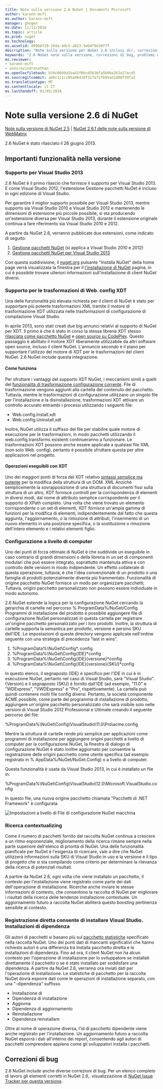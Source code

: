 ```yaml
---
title: Note sulla versione 2.6 NuGet | Documenti Microsoft
author: karann-msft
ms.author: karann-msft
manager: ghogen
ms.date: 11/11/2016
ms.topic: article
ms.prod: nuget
ms.technology: 
ms.assetid: d99bbf29-2b9a-4dc5-a823-5eb4f9e30f7f
description: "Note sulla versione per NuGet 2.6 inclusi dcr, correzioni di bug, le funzionalità aggiunte e problemi noti."
keywords: "2.6 NuGet note sulla versione, correzioni di bug, problemi noti, aggiunta di funzionalità, eseguire"
ms.reviewer:
- karann-msft
- unniravindranathan
ms.openlocfilehash: b34c0049a5ba42f6bcd5b36fa5b0ba261e27ecd5
ms.sourcegitcommit: a40c1c1cc05a46410f317a72f695ad1d80f39fa2
ms.translationtype: MT
ms.contentlocale: it-IT
ms.lasthandoff: 01/05/2018
---
```

# <a name="nuget-26-release-notes"></a>Note sulla versione 2.6 di NuGet

[Note sulla versione di NuGet 2.5](../release-notes/nuget-2.5.md) | [NuGet 2.6.1 delle note sulla versione di WebMatrix](../release-notes/nuget-2.6.1-for-webmatrix.md)

2.6 NuGet è stato rilasciato il 26 giugno 2013.

## <a name="notable-features-in-the-release"></a>Importanti funzionalità nella versione

### <a name="support-for-visual-studio-2013"></a>Supporto per Visual Studio 2013

2.6 NuGet è il primo rilascio che fornisce il supporto per Visual Studio 2013. E come Visual Studio 2012, l'estensione Gestione pacchetti NuGet è incluso in ogni edizione di Visual Studio.

Per garantire il miglior supporto possibile per Visual Studio 2013, mentre supporto sia Visual Studio 2010 e Visual Studio 2012 e mantenendo le dimensioni di estensione più piccole possibile, si sta producendo un'estensione diversa per Visual Studio 2013, durante il estensione originale continua a fare riferimento sia Visual Studio 2010 e 2012.

A partire da NuGet 2.6, verranno pubblicate due estensioni, come indicato di seguito:

1. [Gestione pacchetti NuGet](https://marketplace.visualstudio.com/items?itemName=NuGetTeam.NuGetPackageManager) (si applica a Visual Studio 2010 e 2012)
1. [Gestione pacchetti NuGet per Visual Studio 2013](https://marketplace.visualstudio.com/items?itemName=NuGetTeam.NuGetPackageManagerforVisualStudio2013)

Con questa suddivisione, il [nuget.org](https://nuget.org) pulsante "Installa NuGet" della home page verrà visualizzata la finestra per il [l'installazione di NuGet](../guides/install-nuget.md) pagina, in cui è possibile trovare ulteriori informazioni sull'installazione di client NuGet diversi.

<a name="xdt"></a>

### <a name="xdt-webconfig-transformation-support"></a>Supporto per le trasformazioni di Web. config XDT

Una delle funzionalità più elevata richiesta per il client di NuGet è stato per supportare più potente trasformazioni XML tramite il motore di trasformazione XDT utilizzata nelle trasformazioni di configurazione di compilazione Visual Studio.

In aprile 2013, sono stati creati due big annunci relativi al supporto di NuGet per XDT. Il primo è che è stato in corso la stessa libreria XDT stesso [rilasciata come pacchetto NuGet](https://nuget.org/packages/Microsoft.Web.Xdt) e [open source su CodePlex](http://xdt.codeplex.com/). Questo passaggio è abilitato il motore XDT liberamente utilizzabile da altri software open source, incluso il client NuGet. L'annuncio secondo è il piano per supportare l'utilizzo del motore di XDT per le trasformazioni del client NuGet. 2.6 NuGet include questa integrazione.

#### <a name="how-it-works"></a>Come funziona

Per sfruttare i vantaggi del supporto XDT NuGet, i meccanismi simili a quelli del [funzionalità di trasformazione configurazione corrente](../create-packages/source-and-config-file-transformations.md).
File di trasformazione vengono aggiunti alla cartella del contenuto del pacchetto. Tuttavia, mentre le trasformazioni di configurazione utilizzano un singolo file per l'installazione e la disinstallazione, trasformazioni XDT attivare un controllo accurato entrambi i processi utilizzando i seguenti file:

- Web.config.Install.xdt
- Web.config.Uninstall.xdt

Inoltre, NuGet utilizza il suffisso del file per stabilire quale motore di esecuzione per le trasformazioni, in modo pacchetti utilizzando il web.config.transforms esistenti continueranno a funzionare. Le trasformazioni XDT possono anche essere applicate a qualsiasi file XML (non solo Web. config), pertanto è possibile sfruttare questa per altre applicazioni nel progetto.

#### <a name="what-you-can-do-with-xdt"></a>Operazioni eseguibili con XDT

Uno dei maggiori punti di forza del XDT relativo [sintassi semplice ma potente](http://msdn.microsoft.com/library/dd465326.aspx) per la modifica della struttura di un DOM. XML Anziché semplicemente la sovrapposizione di una struttura di documenti fissi sulla struttura di un altro, XDT fornisce controlli per la corrispondenza di elementi in diversi modi, dal nome di attributo semplice corrispondente per il supporto di XPath completo. Una volta che viene trovato un elemento corrispondente o un set di elementi, XDT fornisce un'ampia gamma di funzioni per la modifica di elementi, indipendentemente dal fatto che questa aggiunta, l'aggiornamento, o la rimozione di attributi, l'inserimento di un nuovo elemento in una posizione specifica, o la sostituzione o rimozione dell'intero elemento e i relativi elementi figlio.

### <a name="machine-wide-configuration"></a>Configurazione a livello di computer

Uno dei punti di forza ottimale di NuGet è che suddivide un eseguibile in caso contrario di grandi dimensioni o della libreria in un set di componenti modulari che può essere integrato, soprattutto mantenuta attiva e con controllo delle versioni in modo indipendente. Un effetto collaterale di questa operazione, tuttavia, è che l'idea convenzionale di un prodotto o una famiglia di prodotti potenzialmente diventa più frammentato.
Funzionalità di origine pacchetto NuGet fornisce un modo per organizzare pacchetti; Tuttavia, origini pacchetto personalizzato non possono essere individuate in modo autonomo.

2.6 NuGet estende la logica per la configurazione NuGet cercando la gerarchia di cartelle nel percorso % ProgramData%/NuGet/Config. Programmi di installazione del prodotto è possibile aggiungere file di configurazione NuGet personalizzati in questa cartella per registrare un'origine pacchetto personalizzato per i loro prodotti. Inoltre, la struttura di cartelle supporta la semantica per prodotto, versione e persino SKU dell'IDE. Le impostazioni di queste directory vengono applicate nell'ordine seguente con una strategia di precedenza "last in wins".

1. %ProgramData%\NuGet\Config\*. config
2. %ProgramData%\NuGet\Config\{IDE}\*config
3. %ProgramData%\NuGet\Config\{IDE}\{versione}\*config
4. %ProgramData%\NuGet\Config\{IDE}\{versione}\{SKU}\*config

In questo elenco, il segnaposto {IDE} è specifico per l'IDE in cui è in esecuzione NuGet, pertanto nel caso di Visual Studio, sarà "Visual Studio". {Version} e il segnaposto {SKU} è fornito dall'IDE (ad esempio, "11.0" e "WDExpress", "VWDExpress" e "Pro", rispettivamente). La cartella può quindi contenere molti file config diversi.
Pertanto, la società componente ACME possibile, come parte del programma di installazione di prodotto, aggiungere un'origine pacchetto personalizzato che sarà visibile solo nelle versioni di Visual Studio 2012 Professional e Ultimate creando il seguente percorso del file:

%ProgramData%\NuGet\Config\VisualStudio\11.0\Pro\acme.config

Mentre la struttura di cartelle rende più semplice per applicazioni come programmi di installazione per aggiungere origini pacchetti a livello di computer per la configurazione NuGet, la finestra di dialogo di configurazione NuGet è stato inoltre aggiornato per consentire la registrazione delle origini pacchetto come utente specifica (ad esempio registrato in % AppData%/NuGet/NuGet.Config) o a livello di computer.

Questa funzionalità è usata da Visual Studio 2013, in cui è installato un file in:

%ProgramData%\NuGet\Config\VisualStudio\12.0\Microsoft.VisualStudio.config

In questo file, una nuova origine pacchetto chiamata "Pacchetti di .NET Framework" è configurata.

![Impostazioni a livello di File di configurazione NuGet macchina](./media/NuGet-Config-File-Machine-Wide.png)

### <a name="contextualizing-search"></a>Ricerca contextualizing

Come il numero di pacchetti fornito dal raccolta NuGet continua a crescere a un ritmo esponenziale, miglioramento della ricerca rimane sempre nella parte superiore dell'elenco di priorità di NuGet. Una delle funzionalità pianificate per NuGet è l'esigenza di ricercare, vale a dire che NuGet utilizzerà informazioni sulla SKU di Visual Studio in uso e la versione e il tipo di progetto che si sta compilando come criterio per determinare la rilevanza della ricerca di potenziali risultati.

A partire da NuGet 2.6, ogni volta che viene installato un pacchetto, il contesto per l'installazione viene registrato come parte dei dati dell'operazione di installazione.  Ricerche anche inviare le stesse informazioni di contesto, che consentono la raccolta di NuGet per migliorare i risultati della ricerca delle tendenze installazione contestuale.  Un aggiornamento futuro a raccolta NuGet abiliterà questo boosting pertinenza sensibile al contesto.

### <a name="tracking-direct-installs-vs-dependency-installs"></a>Registrazione diretta consente di installare Visual Studio. Installazioni di dipendenza

Gli autori di pacchetti si basano più sul [pacchetto statistiche](http://blog.nuget.org/20130226/Introducing-Package-Statistics.html) specificato nella raccolta NuGet.  Uno dei punti dati di mancanti significativi che hanno richiesto autori è una differenza tra Installa pacchetto diretta e le installazioni di dipendenza.  Fino ad ora, il client NuGet non ha alcun contesto per l'operazione di installazione per lo sviluppatore se installati direttamente il pacchetto o se è stato installato per soddisfare una dipendenza.
A partire da NuGet 2.6, verranno ora inviati dati per l'operazione di installazione.  Le statistiche di pacchetto per la raccolta NuGet dovrà esporre dati come le operazioni di installazione separato, con una "-dipendenza" suffisso.

* Installazione di
* Dipendenza di installazione
* Aggiorna
* Dipendenza di aggiornamento
* Reinstallazione
* Dipendenza reinstallare

Oltre al nome di operazione diversa, l'id di pacchetto dipendente viene anche registrato per l'installazione.  Un aggiornamento futuro a raccolta NuGet esporrà i dati all'interno dei report, consentendo agli autori di pacchetti comprendere appieno come gli sviluppatori installa i pacchetti.

## <a name="bug-fixes"></a>Correzioni di bug

2.6 NuGet include anche diverse correzioni di bug. Per un elenco completo di lavoro gli elementi corretti in NuGet 2.6,. visualizzazione di [NuGet Issue Tracker per questa versione](https://nuget.codeplex.com/workitem/list/advanced?keyword=&status=Closed&type=All&priority=All&release=NuGet%202.6&assignedTo=All&component=All&sortField=LastUpdatedDate&sortDirection=Descending&page=0&reasonClosed=All).